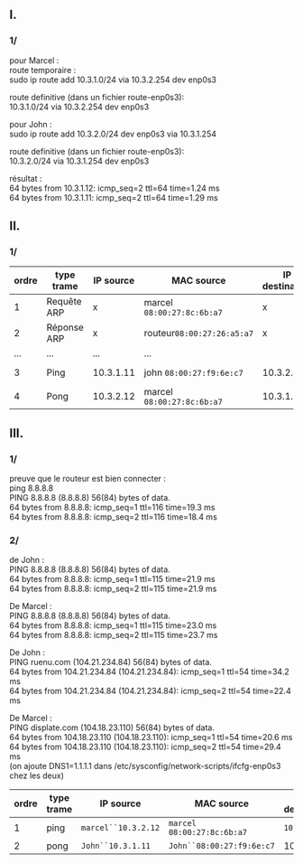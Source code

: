 ## I.
### 1/
pour Marcel :  
route temporaire :  
sudo ip route add 10.3.1.0/24 via 10.3.2.254 dev enp0s3  

route definitive (dans un fichier route-enp0s3):  
 10.3.1.0/24 via 10.3.2.254 dev enp0s3  

pour John :  
sudo ip route add 10.3.2.0/24 dev enp0s3 via 10.3.1.254  

route definitive (dans un fichier route-enp0s3):  
10.3.2.0/24 via 10.3.1.254 dev enp0s3  

résultat :  
64 bytes from 10.3.1.12: icmp_seq=2 ttl=64 time=1.24 ms  
64 bytes from 10.3.1.11: icmp_seq=2 ttl=64 time=1.29 ms  

## II.
### 1/
| ordre | type trame  | IP source | MAC source                | IP destination | MAC destination           |  
| ----- | ----------- | --------- | ------------------------- | -------------- | ------------------------- |  
| 1     | Requête ARP | x         | marcel `08:00:27:8c:6b:a7`| x              |Broadcast `FF:FF:FF:FF:FF` |  
| 2     | Réponse ARP | x         | routeur`08:00:27:26:a5:a7`| x              | marcel `08:00:27:8c:6b:a7`|  
| ...   | ...         | ...       | ...                       |                |                           |  
| 3     |Ping         | 10.3.1.11 | john   `08:00:27:f9:6e:c7`|  10.3.2.12     |routeur `08:00:27:fb:9b:45`|  
| 4     |Pong         | 10.3.2.12 | marcel `08:00:27:8c:6b:a7`|  10.3.1.11     |routeur `08:00:27:fb:9b:45`|  

## III.
### 1/ 
preuve que le routeur est bien connecter :  
ping 8.8.8.8  
PING 8.8.8.8 (8.8.8.8) 56(84) bytes of data.  
64 bytes from 8.8.8.8: icmp_seq=1 ttl=116 time=19.3 ms  
64 bytes from 8.8.8.8: icmp_seq=2 ttl=116 time=18.4 ms  
### 2/
de John :  
PING 8.8.8.8 (8.8.8.8) 56(84) bytes of data.  
64 bytes from 8.8.8.8: icmp_seq=1 ttl=115 time=21.9 ms  
64 bytes from 8.8.8.8: icmp_seq=2 ttl=115 time=21.9 ms  

De Marcel :  
PING 8.8.8.8 (8.8.8.8) 56(84) bytes of data.  
64 bytes from 8.8.8.8: icmp_seq=1 ttl=115 time=23.0 ms  
64 bytes from 8.8.8.8: icmp_seq=2 ttl=115 time=23.7 ms  

De John :  
PING ruenu.com (104.21.234.84) 56(84) bytes of data.  
64 bytes from 104.21.234.84 (104.21.234.84): icmp_seq=1 ttl=54 time=34.2 ms  
64 bytes from 104.21.234.84 (104.21.234.84): icmp_seq=2 ttl=54 time=22.4 ms  

De Marcel :  
PING displate.com (104.18.23.110) 56(84) bytes of data.  
64 bytes from 104.18.23.110 (104.18.23.110): icmp_seq=1 ttl=54 time=20.6 ms  
64 bytes from 104.18.23.110 (104.18.23.110): icmp_seq=2 ttl=54 time=29.4 ms  
(on ajoute DNS1=1.1.1.1 dans /etc/sysconfig/network-scripts/ifcfg-enp0s3 chez les deux)  

| ordre | type trame | IP source            | MAC source                | IP destination | MAC destination |     |
| ----- | ---------- | -------------------- | ------------------------- | -------------- | --------------- | --- |
| 1     | ping       | `marcel``10.3.2.12` | `marcel` `08:00:27:8c:6b:a7`| `10.3.1.11`   | `08:00:27:fb:9b:45` |     |
| 2     | pong       |`John``10.3.1.11` | `John``08:00:27:f9:6e:c7`        | 10.3.2.12   | 10.3.1.254     | ... |
